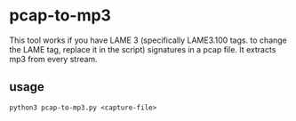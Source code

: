 # pcap-to-mp3

This tool works if you have LAME 3 (specifically LAME3.100 tags. to change the LAME tag, replace it in the script) signatures in a pcap file.
It extracts mp3 from every stream.

## usage

`python3 pcap-to-mp3.py <capture-file>`